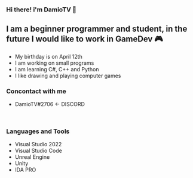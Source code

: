### Hi there! i'm DamioTV 👋

## I am a beginner programmer and student, in the future I would like to work in GameDev 🎮
- My birthday is on April 12th
- I am working on small programs
- I am learning C#, C++ and Python
- I like drawing and playing computer games

### Concontact with me
- DamioTV#2706 <- DISCORD
<br />

### Languages and Tools
- Visual Studio 2022
- Visual Studio Code
- Unreal Engine
- Unity
- IDA PRO
